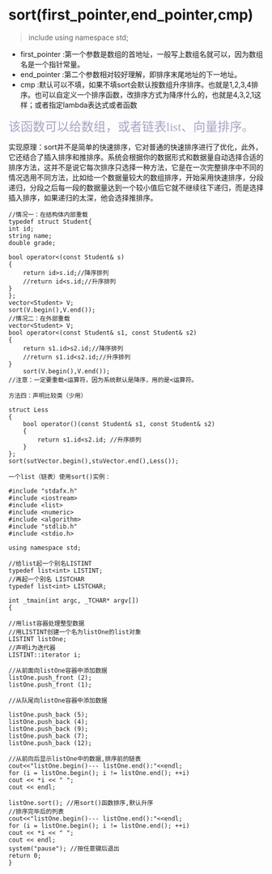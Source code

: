 # sort(first_pointer,end_pointer,cmp)
> include <algorithm>
> using namespace std;

+ first_pointer :第一个参数是数组的首地址，一般写上数组名就可以，因为数组名是一个指针常量。
+ end_pointer :第二个参数相对较好理解，即排序末尾地址的下一地址。
+ cmp :默认可以不填，如果不填sort会默认按数组升序排序。也就是1,2,3,4排序。也可以自定义一个排序函数，改排序方式为降序什么的，也就是4,3,2,1这样；或者指定lambda表达式或者函数

<font face="楷体" color="a6a5c4" size=5>该函数可以给数组，或者链表list、向量排序。</font>

实现原理：sort并不是简单的快速排序，它对普通的快速排序进行了优化，此外，它还结合了插入排序和推排序。系统会根据你的数据形式和数据量自动选择合适的排序方法，这并不是说它每次排序只选择一种方法，它是在一次完整排序中不同的情况选用不同方法，比如给一个数据量较大的数组排序，开始采用快速排序，分段递归，分段之后每一段的数据量达到一个较小值后它就不继续往下递归，而是选择插入排序，如果递归的太深，他会选择推排序。

```
//情况一：在结构体内部重载
typedef struct Student{
int id;
string name;
double grade;

bool operator<(const Student& s)
{
    return id>s.id;//降序排列
    //return id<s.id;//升序排列
}
};
vector<Student> V;
sort(V.begin(),V.end());
//情况二：在外部重载
vector<Student> V;
bool operator<(const Student& s1, const Student& s2)
{
    return s1.id>s2.id;//降序排列
    //return s1.id<s2.id;//升序排列
}
    sort(V.begin(),V.end());
//注意：一定要重载<运算符，因为系统默认是降序，用的是<运算符。
```
```
方法四：声明比较类（少用）

struct Less
{
    bool operator()(const Student& s1, const Student& s2)
    {
        return s1.id<s2.id; //升序排列
    }
};
sort(sutVector.begin(),stuVector.end(),Less());
```
```
一个list（链表）使用sort()实例：

#include "stdafx.h"
#include <iostream>
#include <list>
#include <numeric>
#include <algorithm>
#include "stdlib.h"
#include <stdio.h>

using namespace std;

//给list起一个别名LISTINT
typedef list<int> LISTINT;
//再起一个别名 LISTCHAR
typedef list<int> LISTCHAR;

int _tmain(int argc, _TCHAR* argv[])
{

//用list容器处理整型数据
//用LISTINT创建一个名为listOne的list对象
LISTINT listOne;
//声明i为迭代器
LISTINT::iterator i;

//从前面向listOne容器中添加数据
listOne.push_front (2);
listOne.push_front (1);

//从队尾向listOne容器中添加数据

listOne.push_back (5);
listOne.push_back (4);
listOne.push_back (9);
listOne.push_back (7);
listOne.push_back (12);

//从前向后显示listOne中的数据,排序前的链表
cout<<"listOne.begin()--- listOne.end():"<<endl;
for (i = listOne.begin(); i != listOne.end(); ++i)
cout << *i << " ";
cout << endl;

listOne.sort(); //用sort()函数排序,默认升序
//排序完毕后的列表
cout<<"listOne.begin()--- listOne.end():"<<endl;
for (i = listOne.begin(); i != listOne.end(); ++i)
cout << *i << " ";
cout << endl;
system("pause"); //按任意键后退出
return 0;
}
```

